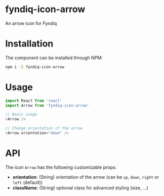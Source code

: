 # fyndiq-icon-arrow

An arrow icon for Fyndiq

# Installation

The component can be installed through NPM:

``` bash
npm i -S fyndiq-icon-arrow
```

# Usage

``` js
import React from 'react'
import Arrow from 'fyndiq-icon-arrow'

// Basic usage
<Arrow />

// Change orientation of the arrow
<Arrow orientation="down" />
```

# API

The icon `Arrow` has the following customizable props:

- **orientation**: (String) orientation of the arrow (can be `up`, `down`, `right` or `left` (default))
- **className**: (String) optional class for advanced styling (size, ...)
